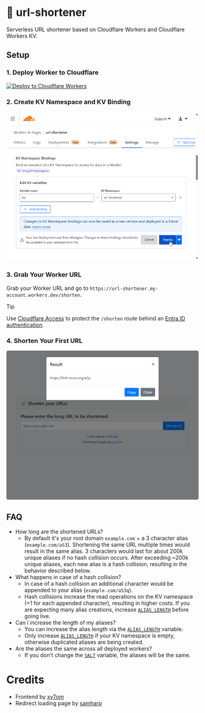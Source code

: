 # 🔗 url-shortener

Serverless URL shortener based on Cloudflare Workers and Cloudflare Workers KV.

## Setup

### 1. Deploy Worker to Cloudflare

[![Deploy to Cloudflare Workers](https://deploy.workers.cloudflare.com/button)](https://deploy.workers.cloudflare.com/?url=https://github.com/L480/url-shortener)

### 2. Create KV Namespace and KV Binding

![Create KV Binding](/images/kv-binding.png "Create KV Binding")

### 3. Grab Your Worker URL

Grab your Worker URL and go to `https://url-shortener.my-account.workers.dev/shorten`.

> [!TIP]
> Use [Cloudflare Access](https://developers.cloudflare.com/cloudflare-one/applications/configure-apps/self-hosted-apps/) to protect the `/shorten` route behind an [Entra ID authentication](https://learn.microsoft.com/en-us/entra/identity/enterprise-apps/cloudflare-integration).

### 4. Shorten Your First URL

![Shorten Your First URL](/images/shorten-url.png "Shorten Your First URL")

## FAQ

- How long are the shortened URLs?
    - By default it's your root domain `example.com` + a 3 character alias (`example.com/aS3`). Shortening the same URL multiple times would result in the same alias. 3 characters would last for about 200k unique aliases if no hash collision occurs. After exceeding ~200k unique aliases, each new alias is a hash collision, resulting in the behavior described below.
- What happens in case of a hash collision?
    - In case of a hash collision an additional character would be appended to your alias (`example.com/aS3q`).
    - Hash collisions increase the read operations on the KV namespace (+1 for each appended character), resulting in higher costs. If you are expecting many alias creations, increase [`ALIAS_LENGTH`](wrangler.toml#L14) before going live.
- Can I increase the length of my aliases?
    - You can increase the alias length via the [`ALIAS_LENGTH`](wrangler.toml#L14) variable.
    - Only increase [`ALIAS_LENGTH`](wrangler.toml#L14) if your KV namespace is empty, otherwise duplicated aliases are being created.
- Are the aliases the same across all deployed workers?
    - If you don't change the [`SALT`](wrangler.toml#L15) variable, the aliases will be the same.

# Credits

- Frontend by [xyTom](https://github.com/xyTom/Url-Shorten-Worker/blob/gh-pages/index.html)
- Redirect loading page by [samharp](https://github.com/samharp/redirect-website-template/blob/main/loading.html)
